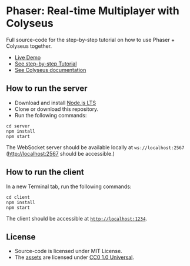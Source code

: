 # Phaser: Real-time Multiplayer with Colyseus

Full source-code for the step-by-step tutorial on how to use Phaser + Colyseus together.

- [Live Demo](https://colyseus-phaser-tutorial.glitch.me/)
- [See step-by-step Tutorial](https://colyseus.io/learn/phaser/)
- [See Colyseus documentation](https://docs.colyseus.io/)

## How to run the **server**

- Download and install [Node.js LTS](https://nodejs.org/en/download/)
- Clone or download this repository.
- Run the following commands:

```
cd server
npm install
npm start
```

The WebSocket server should be available locally at `ws://localhost:2567` ([http://localhost:2567](http://localhost:2567) should be accessible.)

## How to run the **client**

In a new Terminal tab, run the following commands:

```
cd client
npm install
npm start
```

The client should be accessible at [`http://localhost:1234`](`http://localhost:1234`).

## License

- Source-code is licensed under MIT License.
- The [assets](https://www.kenney.nl/assets/pixel-shmup) are licensed under [CC0 1.0 Universal](https://creativecommons.org/publicdomain/zero/1.0/). 
